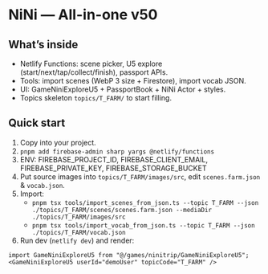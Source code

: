 
# NiNi — All-in-one v50

## What’s inside
- Netlify Functions: scene picker, U5 explore (start/next/tap/collect/finish), passport APIs.
- Tools: import scenes (WebP 3 size + Firestore), import vocab JSON.
- UI: GameNiniExploreU5 + PassportBook + NiNi Actor + styles.
- Topics skeleton `topics/T_FARM/` to start filling.

## Quick start
1) Copy into your project.
2) `pnpm add firebase-admin sharp yargs @netlify/functions`
3) ENV: FIREBASE_PROJECT_ID, FIREBASE_CLIENT_EMAIL, FIREBASE_PRIVATE_KEY, FIREBASE_STORAGE_BUCKET
4) Put source images into `topics/T_FARM/images/src`, edit `scenes.farm.json` & `vocab.json`.
5) Import:
   - `pnpm tsx tools/import_scenes_from_json.ts --topic T_FARM --json ./topics/T_FARM/scenes/scenes.farm.json --mediaDir ./topics/T_FARM/images/src`
   - `pnpm tsx tools/import_vocab_from_json.ts --topic T_FARM --json ./topics/T_FARM/vocab.json`
6) Run dev (`netlify dev`) and render:
```tsx
import GameNiniExploreU5 from "@/games/ninitrip/GameNiniExploreU5";
<GameNiniExploreU5 userId="demoUser" topicCode="T_FARM" />
```
